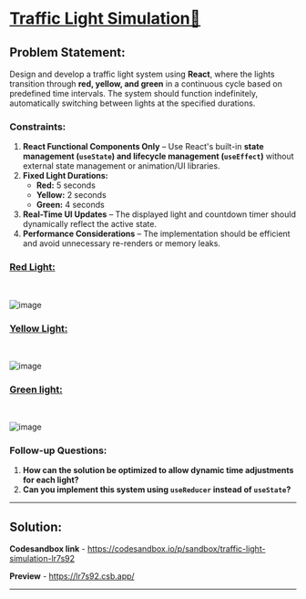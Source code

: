 # [Traffic Light Simulation🚦](#traffic-light-simulation)

## **Problem Statement:**  
Design and develop a traffic light system using **React**, where the lights transition through **red, yellow, and green** in a continuous cycle based on predefined time intervals. The system should function indefinitely, automatically switching between lights at the specified durations.  

### **Constraints:**  
1. **React Functional Components Only** – Use React's built-in **state management (`useState`) and lifecycle management (`useEffect`)** without external state management or animation/UI libraries.  
2. **Fixed Light Durations:**  
   - **Red:** 5 seconds  
   - **Yellow:** 2 seconds  
   - **Green:** 4 seconds  
3. **Real-Time UI Updates** – The displayed light and countdown timer should dynamically reflect the active state.  
4. **Performance Considerations** – The implementation should be efficient and avoid unnecessary re-renders or memory leaks.

### [Red Light:](#red-light)
<br>

![image](https://github.com/user-attachments/assets/7c482dc0-3d3b-4f30-a267-a376b3da0746)


### [Yellow Light:](#yellow-light)
<br>

![image](https://github.com/user-attachments/assets/872f31ac-b71b-4fe1-80d6-995db8b6b481)

### [Green light:](#green-light)
<br>

![image](https://github.com/user-attachments/assets/507e2b0b-b9de-4335-92ae-2f4cff580905)

### **Follow-up Questions:**  
1. **How can the solution be optimized to allow dynamic time adjustments for each light?**  
2. **Can you implement this system using `useReducer` instead of `useState`?**
--- 

## Solution:

**Codesandbox link** - https://codesandbox.io/p/sandbox/traffic-light-simulation-lr7s92

**Preview** - https://lr7s92.csb.app/

---
